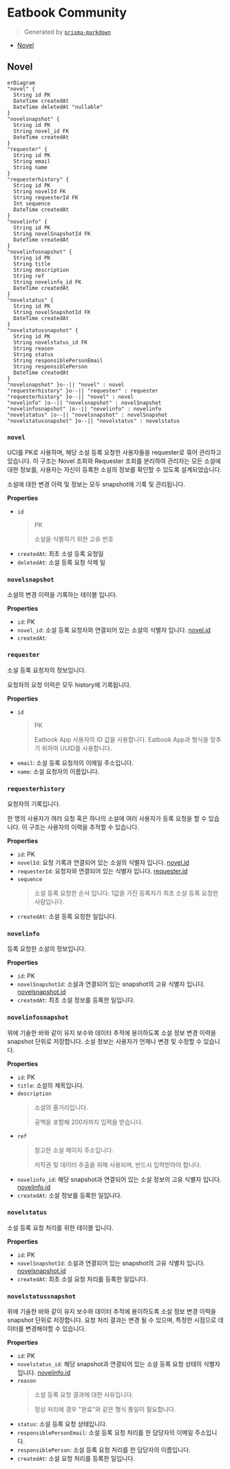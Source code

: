 # Eatbook Community
> Generated by [`prisma-markdown`](https://github.com/samchon/prisma-markdown)

- [Novel](#novel)

## Novel
```mermaid
erDiagram
"novel" {
  String id PK
  DateTime createdAt
  DateTime deletedAt "nullable"
}
"novelsnapshot" {
  String id PK
  String novel_id FK
  DateTime createdAt
}
"requester" {
  String id PK
  String email
  String name
}
"requesterhistory" {
  String id PK
  String novelId FK
  String requesterId FK
  Int sequence
  DateTime createdAt
}
"novelinfo" {
  String id PK
  String novelSnapshotId FK
  DateTime createdAt
}
"novelinfosnapshot" {
  String id PK
  String title
  String description
  String ref
  String novelinfo_id FK
  DateTime createdAt
}
"novelstatus" {
  String id PK
  String novelSnapshotId FK
  DateTime createdAt
}
"novelstatussnapshot" {
  String id PK
  String novelstatus_id FK
  String reason
  String status
  String responsiblePersonEmail
  String responsiblePerson
  DateTime createdAt
}
"novelsnapshot" }o--|| "novel" : novel
"requesterhistory" }o--|| "requester" : requester
"requesterhistory" }o--|| "novel" : novel
"novelinfo" |o--|| "novelsnapshot" : novelSnapshot
"novelinfosnapshot" |o--|| "novelinfo" : novelinfo
"novelstatus" |o--|| "novelsnapshot" : novelSnapshot
"novelstatussnapshot" }o--|| "novelstatus" : novelstatus
```

### `novel`
UCI를 PK로 사용하며, 해당 소설 등록 요청한 사용자들을 requester로 묶어 관리하고 있습니다.
이 구조는 Novel 조회와 Requester 조회를 분리하여 관리자는 모든 소설에 대한 정보를,
사용자는 자신이 등록한 소설의 정보를 확인할 수 있도록 설계되었습니다.

소설에 대한 변경 이력 및 정보는 모두 snapshot에 기록 및 관리됩니다.

**Properties**
  - `id`
    > PK
    > 
    > 소설을 식별하기 위한 고유 번호
  - `createdAt`: 최초 소설 등록 요청일
  - `deletedAt`: 소설 등록 요청 삭제 일

### `novelsnapshot`
소설의 변경 이력을 기록하는 테이블 입니다.

**Properties**
  - `id`: PK
  - `novel_id`: 소설 등록 요청자와 연결되어 있는 소설의 식별자 입니다. [novel.id](#novel)
  - `createdAt`: 

### `requester`
소설 등록 요청자의 정보입니다.

요청자의 요청 이력은 모두 history에 기록됩니다.

**Properties**
  - `id`
    > PK
    > 
    > Eatbook App 사용자의 ID 값을 사용합니다.
    > Eatbook App과 형식을 맞추기 위하여 UUID를 사용합니다. 
  - `email`: 소설 등록 요청자의 이메일 주소입니다.
  - `name`: 소설 요청자의 이름입니다.

### `requesterhistory`
요청자의 기록입니다.

한 명의 사용자가 여러 요청 혹은 하나의 소설에 여러 사용자가 등록 요청을 할 수 있습니다.
이 구조는 사용자의 이력을 추적할 수 있습니다.

**Properties**
  - `id`: PK
  - `novelId`: 요청 기록과 연결되어 있는 소설의 식별자 입니다. [novel.id](#novel)
  - `requesterId`: 요청자와 연결되어 있는 식별자 입니다. [requester.id](#requester)
  - `sequence`
    > 소설 등록 요청한 순서 입니다.
    > 1값을 가진 등록자가 최초 소설 등록 요청한 사람입니다.
  - `createdAt`: 소설 등록 요청한 일입니다.

### `novelinfo`
등록 요청한 소설의 정보입니다.

**Properties**
  - `id`: PK
  - `novelSnapshotId`: 소설과 연결되어 있는 snapshot의 고유 식별자 입니다. [novelsnapshot.id](#novelsnapshot)
  - `createdAt`: 최초 소설 정보를 등록한 일입니다.

### `novelinfosnapshot`
위에 기술한 바와 같이 유지 보수와 데이터 추적에 용이하도록 소설 정보 변경 이력을 snapshot 단위로 저장합니다.
소설 정보는 사용자가 언제나 변경 및 수정할 수 있습니다.

**Properties**
  - `id`: PK
  - `title`: 소설의 제목입니다.
  - `description`
    > 소설의 줄거리입니다.
    > 
    > 공백을 포함해 200자까지 입력을 받습니다.
  - `ref`
    > 참고한 소설 페이지 주소입니다.
    > 
    > 저작권 및 데이터 추출을 위해 사용되며, 반드시 입력받아야 합니다.
  - `novelinfo_id`: 해당 snapshot과 연결되어 있는 소설 정보의 고유 식별자 입니다. [novelinfo.id](#novelinfo)
  - `createdAt`: 소설 정보를 등록한 일입니다.

### `novelstatus`
소설 등록 요청 처리를 위한 테이블 입니다.

**Properties**
  - `id`: PK
  - `novelSnapshotId`: 소설과 연결되어 있는 snapshot의 고유 식별자 입니다. [novelsnapshot.id](#novelsnapshot)
  - `createdAt`: 최초 소설 요청 처리를 등록한 일입니다.

### `novelstatussnapshot`
위에 기술한 바와 같이 유지 보수와 데이터 추적에 용이하도록 소설 정보 변경 이력을 snapshot 단위로 저장합니다.
요청 처리 결과는 변경 될 수 있으며, 특정한 시점으로 데이터를 변경해야할 수 있습니다.

**Properties**
  - `id`: PK
  - `novelstatus_id`: 해당 snapshot과 연결되어 있는 소설 등록 요청 상태의 식별자 입니다. [novelinfo.id](#novelinfo)
  - `reason`
    > 소설 등록 요청 결과에 대한 사유입니다.
    > 
    > 정상 처리에 경우 "완료"와 같은 형식 통일이 필요합니다.
  - `status`: 소설 등록 요청 상태입니다.
  - `responsiblePersonEmail`: 소설 등록 요청 처리를 한 담당자의 이메일 주소입니다.
  - `responsiblePerson`: 소설 등록 요청 처리를 한 담당자의 이름입니다.
  - `createdAt`: 소설 요청 처리를 등록한 일입니다.